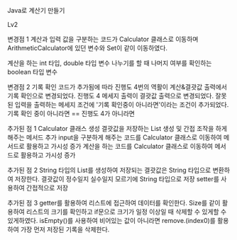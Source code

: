 Java로 계산기 만들기

Lv2

변경점 1
계산과 입력 값을 구분하는 코드가 Calculator 클래스로 이동하며 ArithmeticCalculator에 있던 변수와 Set이 같이 이동하였다.
  
계산을 하는 int 타입, double 타입 변수
나누기를 할 때 나머지 여부를 확인하는 boolean 타입 변수

변경점 2
  기록 확인 코드가 추가됨에 따라 진행도 4번의 역활이 계산&결괏값 출력에서 기록 확인으로 변경되었다.
    진행도 4 메세지 출력이 결괏값 출력으로 변경되었다.
    잘못된 입력을 출력하는 메세지 조건에 '기록 확인중이 아니라면'이라는 조건이 추가되었다.
      기록 확인 중이 아니라면 == 진행도 4가 아니라면
  
추가된 점 1
  Calculator 클래스 생성
    결괏값을 저장하는 List 생성 및 간접 조작을 하게 해주는 메서드 추가 
    input을 구분하게 해주는 코드를 Calculator 클래스로 이동하여 메서드로 활용하고 가시성 증가
    계산을 하는 코드를 Calculator 클래스로 이동하여 메서드로 활용하고 가시성 증가
    
추가된 점 2
  String 타입의 List를 생성하여 저장되는 결괏값은 String 타입으로 변환하여 저장한다.
    결괏값이 정수일지 실수일지 모르기에 String 타입으로 저장
    setter를 사용하여 간접적으로 저장

추가된 점 3
  getter를 활용하여 리스트에 접근하여 데이터를 확인한다.
    Size를 같이 활용하여 리스트의 크기를 확인하고 if문으로 크기가 일정 이상일 때 삭제할 수 있게할 수 있게하였다.
      isEmpty()를 사용하여 비어있는 값이 아니라면 remove.(index0)를 활용하여 가장 먼저 저장된 기록을 삭제한다.
